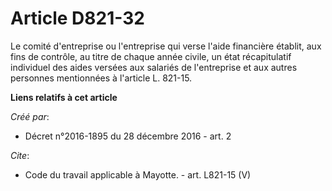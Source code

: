 # Article D821-32

Le comité d'entreprise ou l'entreprise qui verse l'aide financière établit, aux fins de contrôle, au titre de chaque année
civile, un état récapitulatif individuel des aides versées aux salariés de l'entreprise et aux autres personnes mentionnées à
l'article L. 821-15.

**Liens relatifs à cet article**

_Créé par_:

  - Décret n°2016-1895 du 28 décembre 2016 - art. 2

_Cite_:

  - Code du travail applicable à Mayotte. - art. L821-15 (V)
